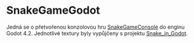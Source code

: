 # SnakeGameGodot
Jedná se o přetvořenou konzolovou hru [SnakeGameConsole](https://github.com/FiNENCZ/SnakeGameConsole/tree/master) do enginu Godot 4.2. Jednotlivé textury byly vypůjčeny s projektu [Snake_in_Godot](https://github.com/clear-code-projects/Snake_in_Godot/tree/main).
